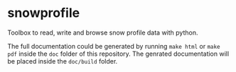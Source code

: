 # snowprofile

Toolbox to read, write and browse snow profile data with python.

The full documentation could be generated by running `make html` or `make pdf` inside the `doc` folder of this repository. The genrated documentation will be placed inside the `doc/build` folder.
